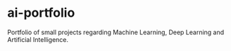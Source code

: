 # ai-portfolio
Portfolio of small projects regarding Machine Learning, Deep Learning and Artificial Intelligence.
